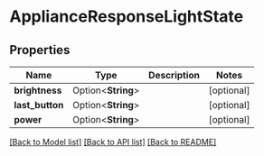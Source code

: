 # ApplianceResponseLightState

## Properties

Name | Type | Description | Notes
------------ | ------------- | ------------- | -------------
**brightness** | Option<**String**> |  | [optional]
**last_button** | Option<**String**> |  | [optional]
**power** | Option<**String**> |  | [optional]

[[Back to Model list]](../README.md#documentation-for-models) [[Back to API list]](../README.md#documentation-for-api-endpoints) [[Back to README]](../README.md)


